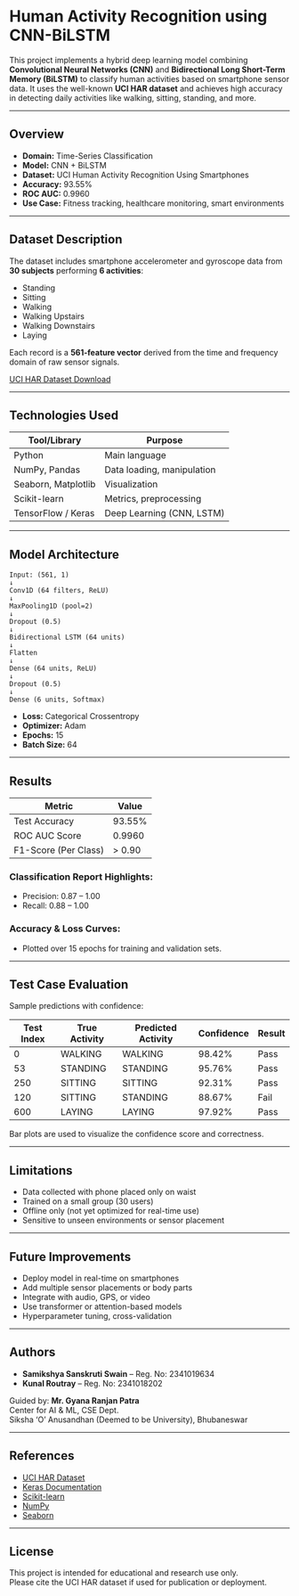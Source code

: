 #  Human Activity Recognition using CNN-BiLSTM

This project implements a hybrid deep learning model combining **Convolutional Neural Networks (CNN)** and **Bidirectional Long Short-Term Memory (BiLSTM)** to classify human activities based on smartphone sensor data. It uses the well-known **UCI HAR dataset** and achieves high accuracy in detecting daily activities like walking, sitting, standing, and more.

---

##  Overview

- **Domain:** Time-Series Classification  
- **Model:** CNN + BiLSTM  
- **Dataset:** UCI Human Activity Recognition Using Smartphones  
- **Accuracy:** 93.55%  
- **ROC AUC:** 0.9960  
- **Use Case:** Fitness tracking, healthcare monitoring, smart environments

---

##  Dataset Description

The dataset includes smartphone accelerometer and gyroscope data from **30 subjects** performing **6 activities**:

-  Standing  
-  Sitting  
-  Walking  
-  Walking Upstairs  
-  Walking Downstairs  
-  Laying

Each record is a **561-feature vector** derived from the time and frequency domain of raw sensor signals.

 [UCI HAR Dataset Download](https://archive.ics.uci.edu/ml/machine-learning-databases/00240/UCI%20HAR%20Dataset.zip)

---

##  Technologies Used

| Tool/Library      | Purpose                               |
|-------------------|----------------------------------------|
| Python            | Main language                         |
| NumPy, Pandas     | Data loading, manipulation            |
| Seaborn, Matplotlib | Visualization                        |
| Scikit-learn      | Metrics, preprocessing                 |
| TensorFlow / Keras| Deep Learning (CNN, LSTM)              |

---

##  Model Architecture

```text
Input: (561, 1)
↓
Conv1D (64 filters, ReLU)
↓
MaxPooling1D (pool=2)
↓
Dropout (0.5)
↓
Bidirectional LSTM (64 units)
↓
Flatten
↓
Dense (64 units, ReLU)
↓
Dropout (0.5)
↓
Dense (6 units, Softmax)
```


- **Loss:** Categorical Crossentropy  
- **Optimizer:** Adam  
- **Epochs:** 15  
- **Batch Size:** 64  

---

##  Results

| Metric              | Value     |
|---------------------|-----------|
| Test Accuracy        | 93.55%    |
| ROC AUC Score        | 0.9960    |
| F1-Score (Per Class) | > 0.90    |

###  Classification Report Highlights:
- Precision: 0.87 – 1.00  
- Recall: 0.88 – 1.00  

###  Accuracy & Loss Curves:
- Plotted over 15 epochs for training and validation sets.

---

##  Test Case Evaluation

Sample predictions with confidence:

| Test Index | True Activity | Predicted Activity | Confidence | Result |
|------------|----------------|---------------------|------------|--------|
| 0          | WALKING        | WALKING             | 98.42%     |  Pass |
| 53         | STANDING       | STANDING            | 95.76%     |  Pass |
| 250        | SITTING        | SITTING             | 92.31%     |  Pass |
| 120        | SITTING        | STANDING            | 88.67%     |  Fail |
| 600        | LAYING         | LAYING              | 97.92%     |  Pass |

Bar plots are used to visualize the confidence score and correctness.

---

##  Limitations

- Data collected with phone placed only on waist  
- Trained on a small group (30 users)  
- Offline only (not yet optimized for real-time use)  
- Sensitive to unseen environments or sensor placement  

---

##  Future Improvements

- Deploy model in real-time on smartphones  
- Add multiple sensor placements or body parts  
- Integrate with audio, GPS, or video  
- Use transformer or attention-based models  
- Hyperparameter tuning, cross-validation  

---

##  Authors

- **Samikshya Sanskruti Swain** – Reg. No: 2341019634  
- **Kunal Routray** – Reg. No: 2341018202  

 Guided by: **Mr. Gyana Ranjan Patra**  
 Center for AI & ML, CSE Dept.  
Siksha ‘O’ Anusandhan (Deemed to be University), Bhubaneswar

---

##  References

- [UCI HAR Dataset](https://archive.ics.uci.edu/ml/datasets/human+activity+recognition+using+smartphones)  
- [Keras Documentation](https://keras.io/)  
- [Scikit-learn](https://scikit-learn.org/stable/)  
- [NumPy](https://numpy.org/)  
- [Seaborn](https://seaborn.pydata.org/)

---

##  License

This project is intended for educational and research use only.  
Please cite the UCI HAR dataset if used for publication or deployment.
